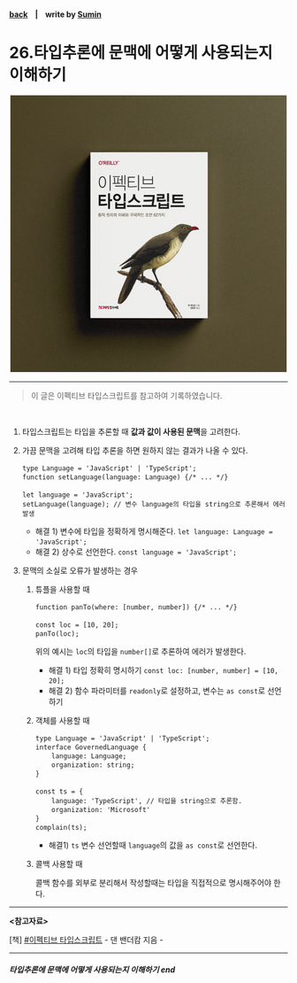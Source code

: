 #### [back](../../README.md) &nbsp;&nbsp; | &nbsp;&nbsp; write by [Sumin][sumin]

# 26.타입추론에 문맥에 어떻게 사용되는지 이해하기

<p align="center" style="width:500px; margin: 0 auto">
    <img src="../../image/main.png">
</p>

---

> 이 글은 이펙티브 타입스크립트를 참고하여 기록하였습니다.

<br>

1. 타입스크립트는 타입을 추론할 때 **값과 값이 사용된 문맥**을 고려한다.
2. 가끔 문맥을 고려해 타입 추론을 하면 원하지 않는 결과가 나올 수 있다.
    
    ```tsx
    type Language = 'JavaScript' | 'TypeScript';
    function setLanguage(language: Language) {/* ... */}
    
    let language = 'JavaScript';
    setLanguage(language); // 변수 language의 타입을 string으로 추론해서 에러 발생
    ```
    
    - 해결 1) 변수에 타입을 정확하게 명시해준다. `let language: Language = 'JavaScript';`
    - 해결 2) 상수로 선언한다. `const language = 'JavaScript';`
3. 문맥의 소실로 오류가 발생하는 경우
    1. 튜플을 사용할 때
        
        ```tsx
        function panTo(where: [number, number]) {/* ... */}
        
        const loc = [10, 20];
        panTo(loc);
        ```
        
        위의 예시는 `loc`의 타입을 `number[]`로 추론하여 에러가 발생한다.
        
        - 해결 1) 타입 정확히 명시하기 `const loc: [number, number] = [10, 20];`
        - 해결 2) 함수 파라미터를 `readonly`로 설정하고, 변수는 `as const`로 선언하기
    2. 객체를 사용할 때
        
        ```tsx
        type Language = 'JavaScript' | 'TypeScript';
        interface GovernedLanguage {
        	language: Language;
        	organization: string;
        }
        
        const ts = {
        	language: 'TypeScript', // 타입을 string으로 추론함.
        	organization: 'Microsoft'
        }
        complain(ts);
        ```
        
        - 해결1) `ts` 변수 선언할때 `language`의 값을 `as const`로 선언한다.
    3. 콜백 사용할 때
        
        콜백 함수를 외부로 분리해서 작성할때는 타입을 직접적으로 명시해주어야 한다.

---

<strong><참고자료></strong>

[책] [#이펙티브 타입스크립트][effective-typescript] - 댄 밴더캄 지음 -

---

##### 타입추론에 문맥에 어떻게 사용되는지 이해하기 end

[effective-typescript]: https://www.aladin.co.kr/shop/wproduct.aspx?ItemId=273193135&start=slayer
[sangcho]: https://github.com/SangchoKim
[taeHyen]: https://github.com/Tap-Kim
[kangHyen]: https://github.com/NacreousCloud
[sumin]: https://github.com/ttumzzi